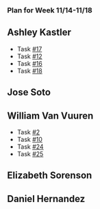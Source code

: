 ### Plan for Week 11/14-11/18

## Ashley Kastler 
*   Task [#17](https://github.com/willvanvuuren/card-crusade/issues/17)
*   Task [#12](https://github.com/willvanvuuren/card-crusade/issues/12)
*   Task [#16](https://github.com/willvanvuuren/card-crusade/issues/16)
*   Task [#18](https://github.com/willvanvuuren/card-crusade/issues/18)

## Jose Soto

## William Van Vuuren
*   Task [#2](https://github.com/willvanvuuren/card-crusade/issues/2)
*   Task [#10](https://github.com/willvanvuuren/card-crusade/issues/10)
*   Task [#24](https://github.com/willvanvuuren/card-crusade/issues/24)
*   Task [#25](https://github.com/willvanvuuren/card-crusade/issues/25)

## Elizabeth Sorenson

## Daniel Hernandez
